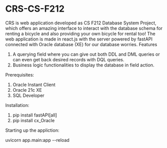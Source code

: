 # CRS-CS-F212
CRS is web application developed as CS F212 Database System Project, which offers an amazing interface to interact with the database schema for renting a bicycle and also providing your own bicycle for rental too! The web application is made in react.js with the server powered by fastAPI connected with Oracle database (XE) for our database worries.
Features
1. A querying field where you can give out both DDL and DML queries or can even get back desired records with DQL queries.
2. Business logic functionalities to display the database in field action.

Prerequisites:

1. Oracle Instant Client
2. Oracle 21c XE
3. SQL Developer

Installation:

1. pip install fastAPI[all]
2. pip install cx_Oracle

Starting up the appliction:

uvicorn app.main:app --reload
